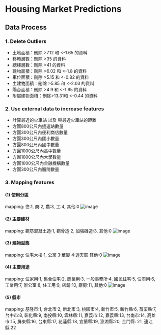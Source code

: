 # Housing Market Predictions
## Data Process
### 1. Delete Outliers
- 土地面積：刪除 >7.12 和 <-1.65 的資料
- 移轉層數：刪除 >35 的資料
- 總樓層數：刪除 >41 的資料
- 建物面積：刪除 >6.02 和 <-1.8 的資料
- 車位面積：刪除 >5.15 和 <-0.82 的資料
- 主建物面積：刪除 >5.85 和 <-2.03 的資料
- 陽台面積：刪除 >4.9 和 <-1.65 的資料
- 附屬建物面積：刪除>13.31和 <-0.44 的資料

### 2. Use external data to increase features
- 計算最近的火車站	以及 與最近火車站的距離  
- 方圓800公尺內捷運站數量  
- 方圓300公尺內便利商店數量 	  
- 方圓300公尺內國小數量    
- 方圓800公尺內國中數量    
- 方圓1000公尺內高中數量	   
- 方圓1000公尺內大學數量    
- 方圓1000公尺內金融機構數量   
- 方圓300公尺內醫院數量   

### 3. Mapping features
#### (1) 使用分區
mapping: 住:1, 商:2, 農:3, 工:4, 其他:0
![image](https://github.com/Jellyfish0427/Housing-Market-Predictions/assets/128220508/fd881209-f036-42d7-a935-10375a0bab31)  

#### (2) 主要建材
mapping: 鋼筋混凝土造:1, 鋼骨造:2, 加強磚造:3, 其他:0
![image](https://github.com/Jellyfish0427/Housing-Market-Predictions/assets/128220508/0a456166-c766-465a-ba1e-7a9e1c28b14e)

#### (3) 建物型態
mapping: 住宅大樓:1, 公寓 3:華廈 4:透天厝 其他:0
![image](https://github.com/Jellyfish0427/Housing-Market-Predictions/assets/128220508/1026becc-a79c-4cc6-885c-931ccdcc4404)

#### (4) 主要用途 
mapping: 住家用:1, 集合住宅:2, 商業用:3, 一般事務所:4, 國民住宅:5, 住商用:6, 工業用:7, 辦公室:8, 住工用:9, 店鋪:10, 廠房:11, 其他:0
![image](https://github.com/Jellyfish0427/Housing-Market-Predictions/assets/128220508/cb82c84e-516d-4d23-99be-20a8ff42de84)

#### (5) 縣市
mapping: 基隆市:1, 台北市:2, 新北市:3, 桃園市:4, 新竹市:5, 新竹縣:6, 苗栗縣:7, 台中市:8, 彰化縣:9, 南投縣:10, 雲林縣:11, 嘉義市:12, 嘉義縣:13, 台南市:14, 高雄市:15, 屏東縣:16, 台東縣:17, 花蓮縣:18, 宜蘭縣:19, 澎湖縣:20, 金門縣: 21, 連江縣:22













